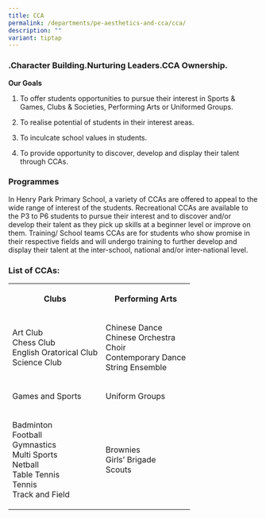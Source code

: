 ```yaml
---
title: CCA
permalink: /departments/pe-aesthetics-and-cca/cca/
description: ""
variant: tiptap
---
```

<h3>.Character Building.Nurturing Leaders.CCA Ownership.</h3>
<p><strong>Our Goals</strong>
</p>
<ol data-tight="true" class="tight">
<li>
<p>To offer students opportunities to pursue their interest in Sports &amp;
Games, Clubs &amp; Societies, Performing Arts or Uniformed Groups.</p>
</li>
<li>
<p>To realise potential of students in their interest areas.</p>
</li>
<li>
<p>To inculcate school values in students.</p>
</li>
<li>
<p>To provide opportunity to discover, develop and display their talent through
CCAs.</p>
</li>
</ol>
<h3>Programmes</h3>
<p>In Henry Park Primary School, a variety of CCAs are offered to appeal
to the wide range of interest of the students. Recreational CCAs are available
to the P3 to P6 students to pursue their interest and to discover and/or
develop their talent as they pick up skills at a beginner level or improve
on them. Training/ School teams CCAs are for students who show promise
in their respective fields and will undergo training to further develop
and display their talent at the inter-school, national and/or inter-national
level.</p>
<h3>List of CCAs:</h3>
<table style="minWidth: 50px">
<colgroup>
<col>
<col>
</colgroup>
<tbody>
<tr>
<th rowspan="1" colspan="1">
<p>Clubs</p>
</th>
<th rowspan="1" colspan="1">
<p>Performing Arts</p>
</th>
</tr>
<tr>
<td rowspan="1" colspan="1">
<p>Art Club
<br>Chess Club
<br>English Oratorical Club
<br>Science Club</p>
</td>
<td rowspan="1" colspan="1">
<p>Chinese Dance
<br>Chinese Orchestra
<br>Choir
<br>Contemporary Dance
<br>String Ensemble</p>
</td>
</tr>
<tr>
<td rowspan="1" colspan="1">
<p>Games and Sports</p>
</td>
<td rowspan="1" colspan="1">
<p>Uniform Groups</p>
</td>
</tr>
<tr>
<td rowspan="1" colspan="1">
<p>Badminton
<br>Football
<br>Gymnastics
<br>Multi Sports
<br>Netball
<br>Table Tennis
<br>Tennis
<br>Track and Field
<br>
</p>
</td>
<td rowspan="1" colspan="1">
<p>Brownies
<br>Girls’ Brigade
<br>Scouts</p>
</td>
</tr>
</tbody>
</table>
<p></p>